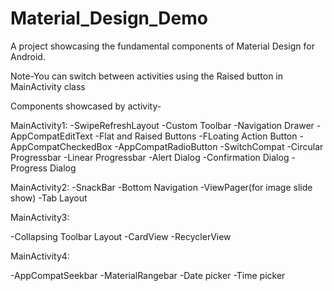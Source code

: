 # Material_Design_Demo
A project showcasing the fundamental components of Material Design for Android.

Note-You can switch between activities using the Raised button in MainActivity class

Components showcased by activity-

MainActivity1:
-SwipeRefreshLayout
-Custom Toolbar
-Navigation Drawer
-AppCompatEditText
-Flat and Raised Buttons
-FLoating Action Button
-AppCompatCheckedBox
-AppCompatRadioButton
-SwitchCompat
-Circular Progressbar
-Linear Progressbar
-Alert Dialog
-Confirmation Dialog
-Progress Dialog

MainActivity2:
-SnackBar
-Bottom Navigation
-ViewPager(for image slide show)
-Tab Layout

MainActivity3:

-Collapsing Toolbar Layout
-CardView
-RecyclerView

MainActivity4:

-AppCompatSeekbar
-MaterialRangebar
-Date picker
-Time picker
